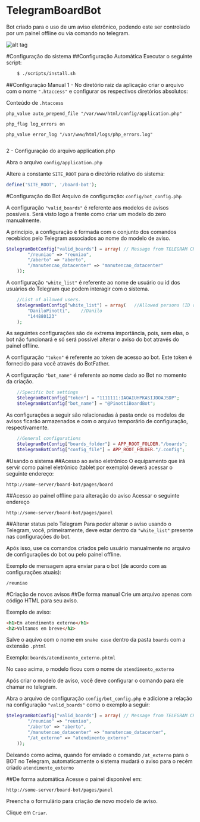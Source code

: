 # TelegramBoardBot
Bot criado para o uso de um aviso eletrônico, podendo este ser controlado por um painel offline ou via comando no telegram.

![alt tag](https://raw.githubusercontent.com/danilopinotti/telegram-board-bot/master/assets/images/example.jpg)


#Configuração do sistema
##Configuração Automática
Executar o seguinte script:
```bash
	$ ./scripts/install.sh
```

##Configuração Manual
1 - No diretório raiz da aplicação criar o arquivo com o nome `".htaccess"` e configurar os respectivos diretórios absolutos:

Conteúdo de `.htaccess` 
```
php_value auto_prepend_file "/var/www/html/config/application.php"
		
php_flag log_errors on
		
php_value error_log "/var/www/html/logs/php_errors.log"
		
```
2 - Configuração do arquivo application.php

 Abra o arquivo `config/application.php`
	
 Altere a constante ``SITE_ROOT`` para o diretório relativo do sistema:
```php
define('SITE_ROOT', '/board-bot');
```
#Configuração do Bot
Arquivo de configuração: `config/bot_config.php`

A configuração `"valid_boards"` é referente aos modelos de avisos possíveis. Será visto logo a frente como criar um modelo do zero manualmente.

A princípio, a configuração é formada com o conjunto dos comandos recebidos pelo Telegram associados ao nome do modelo de aviso.
```php
$telegramBotConfig["valid_boards"] = array(	// Message from TELEGRAM CHAT => board name
	    "/reuniao" => "reuniao",
	    "/aberto" => "aberto",
	    "/manutencao_datacenter" => "manutencao_datacenter"
	));
```


A configuração `"white_list"` é referente ao nome de usuário ou id dos usuários do Telegram que podem interagir com o sistema.
```php
	//List of allowed users.
	$telegramBotConfig["white_list"] = array(	//Allowed persons (ID or Username) to interact with BOT
		"DaniloPinotti",	//Danilo
		"144880123"
	);
```


As seguintes configurações são de extrema importância, pois, sem elas, o bot não funcionará e só será possível alterar o aviso do bot através do painel offline.

A configuração `"token"` é referente ao token de acesso ao bot. Este token é fornecido para você através do BotFather.

A configuração `"bot_name"` é referente ao nome dado ao Bot no momento da criação.
```php
	//Specific bot settings
	$telegramBotConfig["token"] = "1111111:IAOAIUHPKASIJDOAJSDP";
	$telegramBotConfig["bot_name"] = "@PinottiBoardBot";
```

As configurações a seguir são relacionadas à pasta onde os modelos de avisos ficarão armazenados e com o arquivo temporário de configuração, respectivamente.
```php
	//General configurations
	$telegramBotConfig["boards_folder"] = APP_ROOT_FOLDER."/boards";
	$telegramBotConfig["config_file"] = APP_ROOT_FOLDER."/.config";
```
#Usando o sistema
##Acesso ao aviso eletrônico
O equipamento que irá servir como painel eletrônico (tablet por exemplo) deverá acessar o seguinte endereço:

``http://some-server/board-bot/pages/board``

##Acesso ao painel offline para alteração do aviso
Acessar o seguinte endereço

``http://some-server/board-bot/pages/panel``

##Alterar status pelo Telegram
Para poder alterar o aviso usando o Telegram, você, primeiramente, deve estar dentro da ``"white_list"`` presente nas configurações do bot.

Após isso, use os comandos criados pelo usuário manualmente no arquivo de configurações do bot ou pelo painel offline.

Exemplo de mensagem apra enviar para o bot (de acordo com as configurações atuais):

``/reuniao``

#Criação de novos avisos
##De forma manual
Crie um arquivo apenas com código HTML para seu aviso.

Exemplo de aviso:
```html
<h1>Em atendimento externo</h1>
<h2>Voltamos em breve</h2>
```

Salve o aquivo com o nome em ``snake case`` dentro da pasta `boards` com a extensão `.phtml`

Exemplo:
``boards/atendimento_externo.phtml``

No caso acima, o modelo ficou com o nome de `atendimento_externo`

Após criar o modelo de aviso, você deve configurar o comando para ele chamar no telegram.

Abra o arquivo de configuração `config/bot_config.php` e adicione a relação na configuração `"valid_boards"` como o exemplo a seguir:

```php
$telegramBotConfig["valid_boards"] = array(	// Message from TELEGRAM CHAT => board name
	    "/reuniao" => "reuniao",
	    "/aberto" => "aberto",
	    "/manutencao_datacenter" => "manutencao_datacenter",
	    "/at_externo" => "atendimento_externo"
	));

```

Deixando como acima, quando for enviado o comando `/at_externo` para o BOT no Telegram, automaticamente o sistema mudará o aviso para o recém criado `atendimento_externo`

##De forma automática
Acesse o painel disponível em:

`http://some-server/board-bot/pages/panel`

Preencha o formulário para criação de novo modelo de aviso.

Clique em `Criar`.

